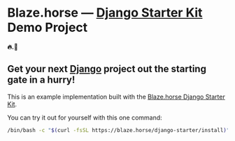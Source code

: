 # Blaze.horse — [Django Starter Kit](https://blaze.horse) Demo Project

**🔥.🐴**

## Get your next [Django](https://www.djangoproject.com/start/overview/) project out the starting gate in a hurry!

This is an example implementation built with the [Blaze.horse Django Starter Kit](https://github.com/piepworks/django-starter#readme).

You can try it out for yourself with this one command:

```sh
/bin/bash -c "$(curl -fsSL https://blaze.horse/django-starter/install)"
```
